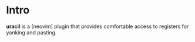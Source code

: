 # Intro

**uracil** is a [neovim] plugin that provides comfortable access to registers for yanking and pasting.
